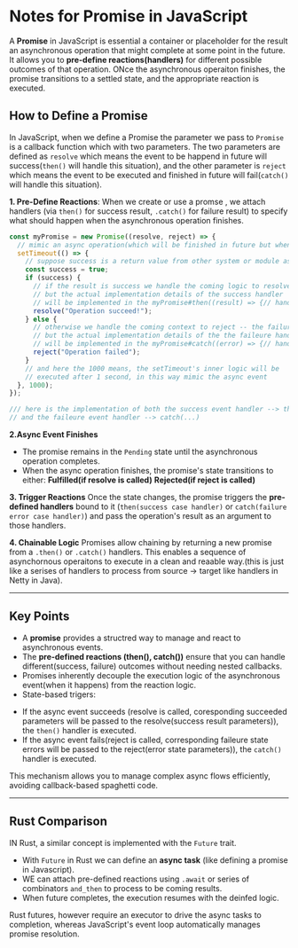 # Notes for Promise in JavaScript

A **Promise** in JavaScript is essential a container or placeholder for the result an asynchronous operation that might complete at some point in the future. It allows you to **pre-define reactions(handlers)** for different possible outcomes of that operation. ONce the asynchronous operaiton finishes, the promise transitions to a settled state, and the appropriate reaction is executed.

## How to Define a Promise

In JavaScript, when we define a Promise the parameter we pass to `Promise` is a callback function which with two parameters. The two parameters are defined as `resolve` which means the event to be happend in future will success(`then()` will handle this situation), and the other parameter is `reject` which means the event to be executed and finished in future will fail(`catch()` will handle this situation).

**1. Pre-Define Reactions**:
When we create or use a promse , we attach handlers (via `then()` for success result, `.catch()` for failure result) to specify what should happen when the asynchronous operation finishes.

```javascript
const myPromise = new Promise((resolve, reject) => {
  // mimic an async operation(which will be finished in future but when ? it depends other modules or systems or I/O operations)
  setTimeout(() => {
    // suppose success is a return value from other system or module asynchronously
    const success = true;
    if (success) {
      // if the result is success we handle the coming logic to resolve --- the success handler
      // but the actual implementation details of the success handler
      // will be implemented in the myPromise#then((result) => {// handler implementation codes})
      resolve("Operation succeed!");
    } else {
      // otherwise we handle the coming context to reject -- the failure handler
      // but the actual implementation details of the the faileure handler
      // will be implemented in the myPromise#catch((error) => {// handler implementation codes}) this branch
      reject("Operation failed");
    }
    // and here the 1000 means, the setTimeout's inner logic will be
    // executed after 1 second, in this way mimic the async event
  }, 1000);
});

/// here is the implementation of both the success event handler --> then(...)
// and the faileure event handler --> catch(...)
```

**2.Async Event Finishes**

- The promise remains in the `Pending` state until the asynchronous operation completes.
- When the async operation finishes, the promise's state transitions to either:
  **Fulfilled(if resolve is called)**
  **Rejected(if reject is called)**

**3. Trigger Reactions**
Once the state changes, the promise triggers the **pre-defined handlers** bound to it (`then(success case handler)` or `catch(failure error case handler)`) and pass the operation's result as an argument to those handlers.

**4. Chainable Logic**
Promises allow chaining by returning a new promise from a `.then()` or `.catch()` handlers. This enables a sequence of asynchornous operaitons to execute in a clean and reaable way.(this is just like a serises of handlers to process from source -> target like handlers in Netty in Java).

---

## Key Points

- A **promise** provides a structred way to manage and react to asynchronous events.
- The **pre-defined reactions (then(), catch())** ensure that you can handle different(success, failure) outcomes without needing nested callbacks.
- Promises inherently decouple the execution logic of the asynchronous event(when it happens) from the reaction logic.
- State-based trigers:

* If the async event succeeds (resolve is called, coresponding succeeded parameters will be passed to the resolve(success result parameters)), the `then()` handler is executed.
* If the async event fails(reject is called, corresponding faileure state errors will be passed to the reject(error state parameters)), the `catch()` handler is executed.

This mechanism allows you to manage complex async flows efficiently, avoiding callback-based spaghetti code.

---

## Rust Comparison

IN Rust, a similar concept is implemented with the `Future` trait.

- With `Future` in Rust we can define an **async task** (like defining a promise in Javascript).
- WE can attach pre-defined reactions using `.await` or series of combinators `and_then` to process to be coming results.
- When future completes, the execution resumes with the deinfed logic.

Rust futures, however require an executor to drive the async tasks to completion, whereas JavaScript's event loop automatically manages promise resolution.
